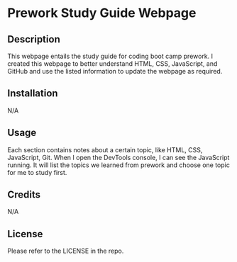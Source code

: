 # Prework Study Guide Webpage

## Description

This webpage entails the study guide for coding boot camp prework. I created this webpage to better understand HTML, CSS, JavaScript, and GitHub and use the listed information to update the webpage as required. 

## Installation

N/A

## Usage

Each section contains notes about a certain topic, like HTML, CSS, JavaScript, Git. When I open the DevTools console, I can see the JavaScript running. It will list the topics we learned from prework and choose one topic for me to study first.

## Credits

N/A

## License

Please refer to the LICENSE in the repo.

